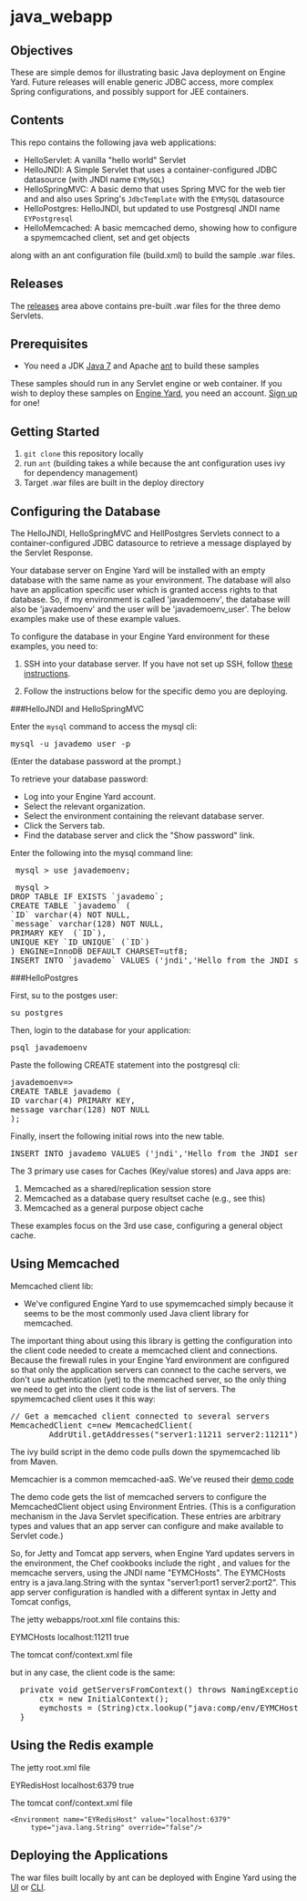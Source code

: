 java_webapp
===========

Objectives
----------
These are simple demos for illustrating basic Java deployment on Engine Yard. Future releases will enable generic JDBC access, more complex Spring configurations, and possibly support for JEE containers. 

Contents
--------
This repo contains the following java web applications:

- HelloServlet: A vanilla "hello world" Servlet 
- HelloJNDI: A Simple Servlet that uses a container-configured JDBC datasource (with JNDI name `EYMySQL`)
- HelloSpringMVC: A basic demo that uses Spring MVC for the web tier and and also uses Spring's `JdbcTemplate` with the `EYMySQL` datasource
- HelloPostgres: HelloJNDI, but updated to use Postgresql JNDI name `EYPostgresql`
- HelloMemcached: A basic memcached demo, showing how to configure a spymemcached client, set and get objects

along with an ant configuration file (build.xml) to build the sample .war files. 

Releases
--------
The [releases][8] area above contains pre-built .war files for the three demo Servlets.

Prerequisites
-------------
- You need a JDK [Java 7][1] and Apache [ant][7] to build these samples

These samples should run in any Servlet engine or web container. If you wish to deploy these samples on [Engine Yard][2], you need an account. [Sign up][5] for one!

Getting Started
---------------
1. `git clone` this repository locally
2. run `ant` (building takes a while because the ant configuration uses ivy for dependency management)
3. Target .war files are built in the deploy directory

Configuring the Database
------------------------
The HelloJNDI, HelloSpringMVC and HellPostgres Servlets connect to a container-configured JDBC datasource to retrieve a message displayed by the Servlet Response.

Your database server on Engine Yard will be installed with an empty database with the same name as your environment. The database will also have an application specific user which is granted access rights to that database.
So, if my environment is called 'javademoenv', the database will also be 'javademoenv' and the user will be 'javademoenv_user'. The below examples make use of these example values.

To configure the database in your Engine Yard environment for these examples, you need to:

1. SSH into your database server.
If you have not set up SSH, follow [these instructions][6].

2. Follow the instructions below for the specific demo you are deploying.

###HelloJNDI and HelloSpringMVC

Enter the `mysql` command to access the mysql cli:

<pre>mysql -u javademo_user -p </pre>
(Enter the database password at the prompt.)

To retrieve your database password:
 * Log into your Engine Yard account.
 * Select the relevant organization.
 * Select the environment containing the relevant database server.
 * Click the Servers tab.
 * Find the database server and click the "Show password" link.

Enter the following into the mysql command line:

<pre> mysql > use javademoenv;</pre>

<pre> mysql >
DROP TABLE IF EXISTS `javademo`;
CREATE TABLE `javademo` (
`ID` varchar(4) NOT NULL,
`message` varchar(128) NOT NULL,
PRIMARY KEY  (`ID`),
UNIQUE KEY `ID_UNIQUE` (`ID`)
) ENGINE=InnoDB DEFAULT CHARSET=utf8;
INSERT INTO `javademo` VALUES ('jndi','Hello from the JNDI servlet!'), ('spf','Hello from the Spring servlet!');
</pre>

###HelloPostgres

First, su to the postges user:

<pre>su postgres</pre>

Then, login to the database for your application:

<pre>psql javademoenv </pre>

Paste the following CREATE statement into the postgresql cli:

<pre>javademoenv=>
CREATE TABLE javademo (
ID varchar(4) PRIMARY KEY,
message varchar(128) NOT NULL
);
</pre>

Finally, insert the following initial rows into the new table.

<pre>
INSERT INTO javademo VALUES ('jndi','Hello from the JNDI servlet!'), ('spf','Hello from the Spring servlet!');
</pre>

The 3 primary use cases for Caches (Key/value stores) and Java apps are:
1. Memcached as a shared/replication session store
2. Memcached as a database query resultset cache (e.g., see this)
3. Memcached as a general purpose object cache

These examples focus on the 3rd use case, configuring a general object cache.

Using Memcached
---------------

Memcached client lib:
- We've configured Engine Yard to use spymemcached simply because it seems to be the most commonly used Java client library for memcached.

The important thing about using this library is getting the configuration into the client code needed to create a memcached client and connections. Because the firewall rules in your Engine Yard environment are configured so that only the application servers can connect to the cache servers, we don't use authentication (yet) to the memcached server, so the only thing we need to get into the client code is the list of servers. The spymemcached client uses it this way:

<pre>
// Get a memcached client connected to several servers
MemcachedClient c=new MemcachedClient(
        AddrUtil.getAddresses("server1:11211 server2:11211"));
</pre>

The ivy build script in the demo code pulls down the spymemcached lib from Maven. 

Memcachier is a common memcached-aaS. We've reused their [demo code][9]

The demo code gets the list of memcached servers to configure the MemcachedClient object using Environment Entries. (This is a configuration mechanism in the Java Servlet specification. These entries are arbitrary types and values that an app server can configure and make available to Servlet code.)

So, for Jetty and Tomcat app servers, when Engine Yard updates servers in the environment, the Chef cookbooks include the right <env-entries>, and values for the memcache servers, using the JNDI name "EYMCHosts". The EYMCHosts entry is a java.lang.String with the syntax "server1:port1 server2:port2". This app server configuration is handled with a different syntax in Jetty and Tomcat configs, 

The jetty webapps/root.xml file contains this:

<New id="EYMCHosts" class="org.eclipse.jetty.plus.jndi.EnvEntry">
  <Arg></Arg>
  <Arg>EYMCHosts</Arg>
  <Arg type="java.lang.String">localhost:11211</Arg>
  <Arg type="boolean">true</Arg>
  <!--Arg type="java.lang.String">ec2-54-197-23-44.compute-1.amazonaws.com</Arg-->
</New>

The tomcat conf/context.xml file 



but in any case, the client code is the same: 

<pre>
  private void getServersFromContext() throws NamingException {
      ctx = new InitialContext();
      eymchosts = (String)ctx.lookup("java:comp/env/EYMCHosts");
  }
</pre>

Using the Redis example
-----------------------

The jetty root.xml file

<quote>
<New id="EYRedisHost" class="org.eclipse.jetty.plus.jndi.EnvEntry">
  <Arg></Arg>
  <Arg>EYRedisHost</Arg>
  <Arg type="java.lang.String">localhost:6379</Arg>
  <Arg type="boolean">true</Arg>
</New>
</quote>

The tomcat conf/context.xml file 

    <Environment name="EYRedisHost" value="localhost:6379"
         type="java.lang.String" override="false"/>



Deploying the Applications
--------------------------
The war files built locally by ant can be deployed with Engine Yard using the [UI][3] or [CLI][4].


[1]: http://www.oracle.com/technetwork/java/javase/downloads/index.html
[2]: http://ui.engineyard.com
[3]: https://support.cloud.engineyard.com/entries/26483236-User-Interface-for-Deploying-your-Java-Application-on-Engine-Yard
[4]: https://support.cloud.engineyard.com/entries/27042383-CLI-for-Deploying-your-Java-Application-on-Engine-Yard
[5]: https://support.cloud.engineyard.com/entries/27322283-Sign-up-for-an-Engine-Yard-Account
[6]: https://support.cloud.engineyard.com/entries/27519756-Set-up-SSH
[7]: http://ant.apache.org/
[8]: https://github.com/engineyard/java_webapp/releases
[9]: https://github.com/memcachier/examples-java
